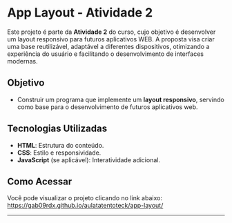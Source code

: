 # App Layout - Atividade 2

Este projeto é parte da **Atividade 2** do curso, cujo objetivo é desenvolver um layout responsivo para futuros aplicativos WEB. A proposta visa criar uma base reutilizável, adaptável a diferentes dispositivos, otimizando a experiência do usuário e facilitando o desenvolvimento de interfaces modernas.

## Objetivo
- Construir um programa que implemente um **layout responsivo**, servindo como base para o desenvolvimento de futuros aplicativos web.

## Tecnologias Utilizadas
- **HTML**: Estrutura do conteúdo.
- **CSS**: Estilo e responsividade.
- **JavaScript** (se aplicável): Interatividade adicional.

## Como Acessar
Você pode visualizar o projeto clicando no link abaixo:
https://gab09rdx.github.io/aulatatentoteck/app-layout/

---

